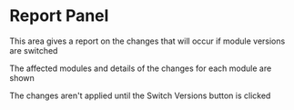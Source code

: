 
# Report Panel

This area gives a report on the changes that will occur if module versions are switched

The affected modules and details of the changes for each module are shown

The changes aren't applied until the Switch Versions button is clicked 